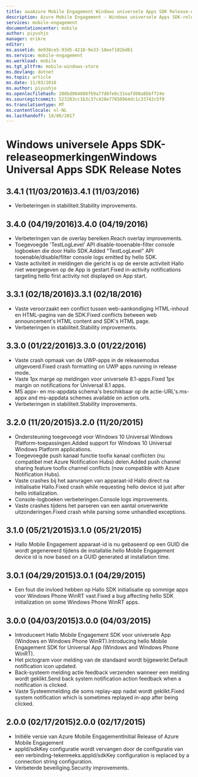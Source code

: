 ```yaml
---
title: aaaAzure Mobile Engagement Windows universele Apps SDK Release-opmerkingen | Microsoft Docs
description: Azure Mobile Engagement - Windows universele Apps SDK-releaseopmerkingen
services: mobile-engagement
documentationcenter: mobile
author: piyushjo
manager: erikre
editor: 
ms.assetid: de938ce5-93d5-4218-9e33-10eef102bd61
ms.service: mobile-engagement
ms.workload: mobile
ms.tgt_pltfrm: mobile-windows-store
ms.devlang: dotnet
ms.topic: article
ms.date: 11/03/2016
ms.author: piyushjo
ms.openlocfilehash: 280bd064888f69a77d6fe0c31eafd98a0bbf724e
ms.sourcegitcommit: 523283cc1b3c37c428e77850964dc1c33742c5f0
ms.translationtype: MT
ms.contentlocale: nl-NL
ms.lasthandoff: 10/06/2017
---
```

# <a name="windows-universal-apps-sdk-release-notes"></a><span data-ttu-id="3b4b9-103">Windows universele Apps SDK-releaseopmerkingen</span><span class="sxs-lookup"><span data-stu-id="3b4b9-103">Windows Universal Apps SDK Release Notes</span></span>
## <a name="341-11032016"></a><span data-ttu-id="3b4b9-104">3.4.1 (11/03/2016)</span><span class="sxs-lookup"><span data-stu-id="3b4b9-104">3.4.1 (11/03/2016)</span></span>

* <span data-ttu-id="3b4b9-105">Verbeteringen in stabiliteit.</span><span class="sxs-lookup"><span data-stu-id="3b4b9-105">Stability improvements.</span></span>

## <a name="340-04192016"></a><span data-ttu-id="3b4b9-106">3.4.0 (04/19/2016)</span><span class="sxs-lookup"><span data-stu-id="3b4b9-106">3.4.0 (04/19/2016)</span></span>
* <span data-ttu-id="3b4b9-107">Verbeteringen van de overlay bereiken.</span><span class="sxs-lookup"><span data-stu-id="3b4b9-107">Reach overlay improvements.</span></span>
* <span data-ttu-id="3b4b9-108">Toegevoegde 'TestLogLevel' API disable-tooenable-filter console logboeken die door Hallo SDK.</span><span class="sxs-lookup"><span data-stu-id="3b4b9-108">Added "TestLogLevel" API tooenable/disable/filter console logs emitted by hello SDK.</span></span>
* <span data-ttu-id="3b4b9-109">Vaste activiteit in meldingen die gericht is op de eerste activiteit Hallo niet weergegeven op de App is gestart.</span><span class="sxs-lookup"><span data-stu-id="3b4b9-109">Fixed in-activity notifications targeting hello first activity not displayed on App start.</span></span>

## <a name="331-02182016"></a><span data-ttu-id="3b4b9-110">3.3.1 (02/18/2016)</span><span class="sxs-lookup"><span data-stu-id="3b4b9-110">3.3.1 (02/18/2016)</span></span>
* <span data-ttu-id="3b4b9-111">Vaste veroorzaakt een conflict tussen web-aankondiging HTML-inhoud en HTML-pagina van de SDK.</span><span class="sxs-lookup"><span data-stu-id="3b4b9-111">Fixed conflicts between web announcement's HTML content and SDK's HTML page.</span></span>
* <span data-ttu-id="3b4b9-112">Verbeteringen in stabiliteit.</span><span class="sxs-lookup"><span data-stu-id="3b4b9-112">Stability improvements.</span></span>

## <a name="330-01222016"></a><span data-ttu-id="3b4b9-113">3.3.0 (01/22/2016)</span><span class="sxs-lookup"><span data-stu-id="3b4b9-113">3.3.0 (01/22/2016)</span></span>
* <span data-ttu-id="3b4b9-114">Vaste crash opmaak van de UWP-apps in de releasemodus uitgevoerd.</span><span class="sxs-lookup"><span data-stu-id="3b4b9-114">Fixed crash formatting on UWP apps running in release mode.</span></span>
* <span data-ttu-id="3b4b9-115">Vaste 1px marge op meldingen voor universele 8.1-apps.</span><span class="sxs-lookup"><span data-stu-id="3b4b9-115">Fixed 1px margin on notifications for Universal 8.1 apps.</span></span>
* <span data-ttu-id="3b4b9-116">MS appx- en ms-appdata schema's beschikbaar op de actie-URL's.</span><span class="sxs-lookup"><span data-stu-id="3b4b9-116">ms-appx and ms-appdata schemes available on action urls.</span></span>
* <span data-ttu-id="3b4b9-117">Verbeteringen in stabiliteit.</span><span class="sxs-lookup"><span data-stu-id="3b4b9-117">Stability improvements.</span></span>

## <a name="320-11202015"></a><span data-ttu-id="3b4b9-118">3.2.0 (11/20/2015)</span><span class="sxs-lookup"><span data-stu-id="3b4b9-118">3.2.0 (11/20/2015)</span></span>
* <span data-ttu-id="3b4b9-119">Ondersteuning toegevoegd voor Windows 10 Universal Windows Platform-toepassingen.</span><span class="sxs-lookup"><span data-stu-id="3b4b9-119">Added support for Windows 10 Universal Windows Platform applications.</span></span>
* <span data-ttu-id="3b4b9-120">Toegevoegde push kanaal functie toofix kanaal conflicten (nu compatibel met Azure Notification Hubs) delen.</span><span class="sxs-lookup"><span data-stu-id="3b4b9-120">Added push channel sharing feature toofix channel conflicts (now compatible with Azure Notification Hubs).</span></span>
* <span data-ttu-id="3b4b9-121">Vaste crashes bij het aanvragen van apparaat-id Hallo direct na initialisatie Hallo.</span><span class="sxs-lookup"><span data-stu-id="3b4b9-121">Fixed crash while requesting hello device id just after hello initialization.</span></span>
* <span data-ttu-id="3b4b9-122">Console-logboeken verbeteringen.</span><span class="sxs-lookup"><span data-stu-id="3b4b9-122">Console logs improvements.</span></span>
* <span data-ttu-id="3b4b9-123">Vaste crashes tijdens het parseren van een aantal onverwerkte uitzonderingen.</span><span class="sxs-lookup"><span data-stu-id="3b4b9-123">Fixed crash while parsing some unhandled exceptions.</span></span>

## <a name="310-05212015"></a><span data-ttu-id="3b4b9-124">3.1.0 (05/21/2015)</span><span class="sxs-lookup"><span data-stu-id="3b4b9-124">3.1.0 (05/21/2015)</span></span>
* <span data-ttu-id="3b4b9-125">Hallo Mobile Engagement apparaat-id is nu gebaseerd op een GUID die wordt gegenereerd tijdens de installatie.</span><span class="sxs-lookup"><span data-stu-id="3b4b9-125">hello Mobile Engagement device id is now based on a GUID generated at installation time.</span></span>

## <a name="301-04292015"></a><span data-ttu-id="3b4b9-126">3.0.1 (04/29/2015)</span><span class="sxs-lookup"><span data-stu-id="3b4b9-126">3.0.1 (04/29/2015)</span></span>
* <span data-ttu-id="3b4b9-127">Een fout die invloed hebben op Hallo SDK initialisatie op sommige apps voor Windows Phone WinRT vast.</span><span class="sxs-lookup"><span data-stu-id="3b4b9-127">Fixed a bug affecting hello SDK initialization on some Windows Phone WinRT apps.</span></span>

## <a name="300-04032015"></a><span data-ttu-id="3b4b9-128">3.0.0 (04/03/2015)</span><span class="sxs-lookup"><span data-stu-id="3b4b9-128">3.0.0 (04/03/2015)</span></span>
* <span data-ttu-id="3b4b9-129">Introduceert Hallo Mobile Engagement SDK voor universele App (Windows en Windows Phone WinRT).</span><span class="sxs-lookup"><span data-stu-id="3b4b9-129">Introducing hello Mobile Engagement SDK for Universal App (Windows and Windows Phone WinRT).</span></span>
* <span data-ttu-id="3b4b9-130">Het pictogram voor melding van de standaard wordt bijgewerkt.</span><span class="sxs-lookup"><span data-stu-id="3b4b9-130">Default notification icon updated.</span></span>
* <span data-ttu-id="3b4b9-131">Back-systeem melding actie feedback verzenden wanneer een melding wordt geklikt.</span><span class="sxs-lookup"><span data-stu-id="3b4b9-131">Send back system notification action feedback when a notification is clicked.</span></span>
* <span data-ttu-id="3b4b9-132">Vaste Systeemmelding die soms replay-app nadat wordt geklikt.</span><span class="sxs-lookup"><span data-stu-id="3b4b9-132">Fixed system notification which is sometimes replayed in-app after being clicked.</span></span>

## <a name="200-02172015"></a><span data-ttu-id="3b4b9-133">2.0.0 (02/17/2015)</span><span class="sxs-lookup"><span data-stu-id="3b4b9-133">2.0.0 (02/17/2015)</span></span>
* <span data-ttu-id="3b4b9-134">Initiële versie van Azure Mobile Engagement</span><span class="sxs-lookup"><span data-stu-id="3b4b9-134">Initial Release of Azure Mobile Engagement</span></span>
* <span data-ttu-id="3b4b9-135">appId/sdkKey configuratie wordt vervangen door de configuratie van een verbinding-tekenreeks.</span><span class="sxs-lookup"><span data-stu-id="3b4b9-135">appId/sdkKey configuration is replaced by a connection string configuration.</span></span>
* <span data-ttu-id="3b4b9-136">Verbeterde beveiliging.</span><span class="sxs-lookup"><span data-stu-id="3b4b9-136">Security improvements.</span></span>

